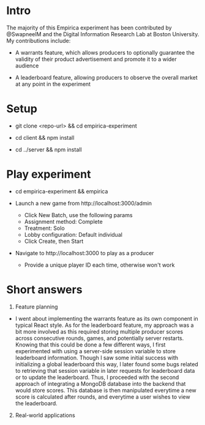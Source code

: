 # Intro

The majority of this Empirica experiment has been contributed by @SwapneelM and the Digital Information Research Lab at Boston University. My contributions include:

- A warrants feature, which allows producers to optionally guarantee the validity of their product advertisement and promote it to a wider audience

- A leaderboard feature, allowing producers to observe the overall market at any point in the experiment

# Setup

- git clone \<repo-url\> && cd empirica-experiment

- cd client && npm install

- cd ../server && npm install

# Play experiment

- cd empirica-experiment && empirica

- Launch a new game from http://localhost:3000/admin
  - Click New Batch, use the following params
  - Assignment method: Complete
  - Treatment: Solo
  - Lobby configuration: Default individual
  - Click Create, then Start
- Navigate to http://localhost:3000 to play as a producer
  - Provide a unique player ID each time, otherwise won't work

# Short answers

1. Feature planning

- I went about implementing the warrants feature as its own component in typical React style. As for the leaderboard feature, my approach was a bit more involved as this required storing multiple producer scores across consecutive rounds, games, and potentially server restarts. Knowing that this could be done a few different ways, I first experimented with using a server-side session variable to store leaderboard information. Though I saw some initial success with initializing a global leaderboard this way, I later found some bugs related to retrieving that session variable in later requests for leaderboard data or to update the leaderboard. Thus, I proceeded with the second approach of integrating a MongoDB database into the backend that would store scores. This database is then manipulated everytime a new score is calculated after rounds, and everytime a user wishes to view the leaderboard.

2. Real-world applications
